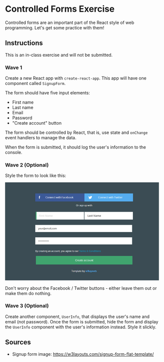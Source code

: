 # Controlled Forms Exercise

Controlled forms are an important part of the React style of web programming. Let's get some practice with them!

## Instructions

This is an in-class exercise and will not be submitted.

### Wave 1

Create a new React app with `create-react-app`. This app will have one component called `SignupForm`.

The form should have five input elements:
- First name
- Last name
- Email
- Password
- "Create account" button

The form should be controlled by React, that is, use state and `onChange` event handlers to manage the data.

When the form is submitted, it should log the user's information to the console.

### Wave 2 (Optional)

Style the form to look like this:

![sign-up form](images/signup-form.jpg)

Don't worry about the Facebook / Twitter buttons - either leave them out or make them do nothing.

### Wave 3 (Optional)

Create another component, `UserInfo`, that displays the user's name and email (not password). Once the form is submitted, hide the form and display the `UserInfo` component with the user's information instead. Style it slickly.

## Sources

- Signup form image: https://w3layouts.com/signup-form-flat-template/

